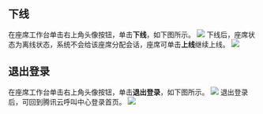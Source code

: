 ## 下线
在座席工作台单击右上角头像按钮，单击**下线**，如下图所示。
![](https://qcloudimg.tencent-cloud.cn/raw/0d3db3c05ca8e586fe1a6552ff39d37c.png)
下线后，座席状态为离线状态，系统不会给该座席分配会话，座席可单击**上线**继续上线。
![](https://qcloudimg.tencent-cloud.cn/raw/60e9c58514ccd4e7dd03ed2cc882dffe.png)

## 退出登录
在座席工作台单击右上角头像按钮，单击**退出登录**，如下图所示。
![](https://qcloudimg.tencent-cloud.cn/raw/a471952dc96347d022c296baa7e695d6.png)
退出登录后，可回到腾讯云呼叫中心登录首页。
![](https://qcloudimg.tencent-cloud.cn/raw/04c6a97de68152e90a740c5df6e81eb2.png)
